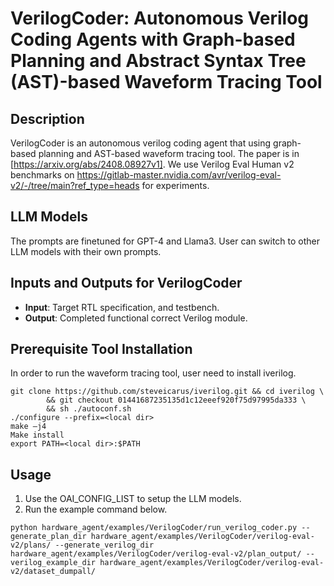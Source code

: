 # VerilogCoder: Autonomous Verilog Coding Agents with Graph-based Planning and Abstract Syntax Tree (AST)-based Waveform Tracing Tool

## Description
VerilogCoder is an autonomous verilog coding agent that using graph-based planning and AST-based waveform tracing tool. The paper is in [https://arxiv.org/abs/2408.08927v1]. We use Verilog Eval Human v2 benchmarks on https://gitlab-master.nvidia.com/avr/verilog-eval-v2/-/tree/main?ref_type=heads for experiments.

## LLM Models
The prompts are finetuned for GPT-4 and Llama3. User can switch to other LLM models with their own prompts.

## Inputs and Outputs for VerilogCoder
- **Input**: Target RTL specification, and testbench. 
- **Output**: Completed functional correct Verilog module.

## Prerequisite Tool Installation
In order to run the waveform tracing tool, user need to install iverilog.

```
git clone https://github.com/steveicarus/iverilog.git && cd iverilog \ 
        && git checkout 01441687235135d1c12eeef920f75d97995da333 \ 
        && sh ./autoconf.sh  
./configure --prefix=<local dir> 
make –j4 
Make install 
export PATH=<local dir>:$PATH 
```

## Usage
1. Use the OAI_CONFIG_LIST to setup the LLM models.
2. Run the example command below.
```
python hardware_agent/examples/VerilogCoder/run_verilog_coder.py --generate_plan_dir hardware_agent/examples/VerilogCoder/verilog-eval-v2/plans/ --generate_verilog_dir hardware_agent/examples/VerilogCoder/verilog-eval-v2/plan_output/ --verilog_example_dir hardware_agent/examples/VerilogCoder/verilog-eval-v2/dataset_dumpall/
```
